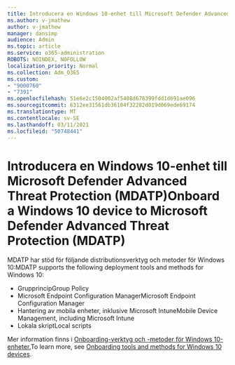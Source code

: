 ```yaml
---
title: Introducera en Windows 10-enhet till Microsoft Defender Advanced Threat Protection (MDATP)
ms.author: v-jmathew
author: v-jmathew
manager: dansimp
audience: Admin
ms.topic: article
ms.service: o365-administration
ROBOTS: NOINDEX, NOFOLLOW
localization_priority: Normal
ms.collection: Adm_O365
ms.custom:
- "9000760"
- "7391"
ms.openlocfilehash: 51e6e2c1504002af5408d678399fdd1d691ae096
ms.sourcegitcommit: 6312ee31561db36104f32282d019d069ede69174
ms.translationtype: MT
ms.contentlocale: sv-SE
ms.lasthandoff: 03/11/2021
ms.locfileid: "50748441"
---
```

# <a name="onboard-a-windows-10-device-to-microsoft-defender-advanced-threat-protection-mdatp"></a><span data-ttu-id="05c71-102">Introducera en Windows 10-enhet till Microsoft Defender Advanced Threat Protection (MDATP)</span><span class="sxs-lookup"><span data-stu-id="05c71-102">Onboard a Windows 10 device to Microsoft Defender Advanced Threat Protection (MDATP)</span></span>

<span data-ttu-id="05c71-103">MDATP har stöd för följande distributionsverktyg och metoder för Windows 10:</span><span class="sxs-lookup"><span data-stu-id="05c71-103">MDATP supports the following deployment tools and methods for Windows 10:</span></span>

- <span data-ttu-id="05c71-104">Grupprincip</span><span class="sxs-lookup"><span data-stu-id="05c71-104">Group Policy</span></span>
- <span data-ttu-id="05c71-105">Microsoft Endpoint Configuration Manager</span><span class="sxs-lookup"><span data-stu-id="05c71-105">Microsoft Endpoint Configuration Manager</span></span>
- <span data-ttu-id="05c71-106">Hantering av mobila enheter, inklusive Microsoft Intune</span><span class="sxs-lookup"><span data-stu-id="05c71-106">Mobile Device Management, including Microsoft Intune</span></span>
- <span data-ttu-id="05c71-107">Lokala skript</span><span class="sxs-lookup"><span data-stu-id="05c71-107">Local scripts</span></span>

<span data-ttu-id="05c71-108">Mer information finns i [Onboarding-verktyg och -metoder för Windows 10-enheter.](https://go.microsoft.com/fwlink/?linkid=2143460)</span><span class="sxs-lookup"><span data-stu-id="05c71-108">To learn more, see [Onboarding tools and methods for Windows 10 devices](https://go.microsoft.com/fwlink/?linkid=2143460).</span></span>
